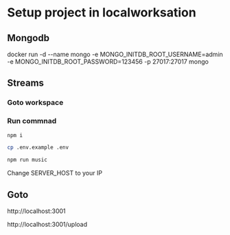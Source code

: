 # Setup project in localworksation

## Mongodb 

docker run -d --name mongo -e MONGO_INITDB_ROOT_USERNAME=admin -e MONGO_INITDB_ROOT_PASSWORD=123456 -p 27017:27017 mongo

## Streams

### Goto workspace
### Run commnad 

```bash
npm i

cp .env.example .env

npm run music
````

Change SERVER_HOST to your IP

## Goto 

http://localhost:3001

http://localhost:3001/upload